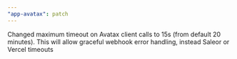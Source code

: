 ```yaml
---
"app-avatax": patch
---
```


Changed maximum timeout on Avatax client calls to 15s (from default 20 minutes). This will allow graceful webhook error handling, instead Saleor or Vercel timeouts
